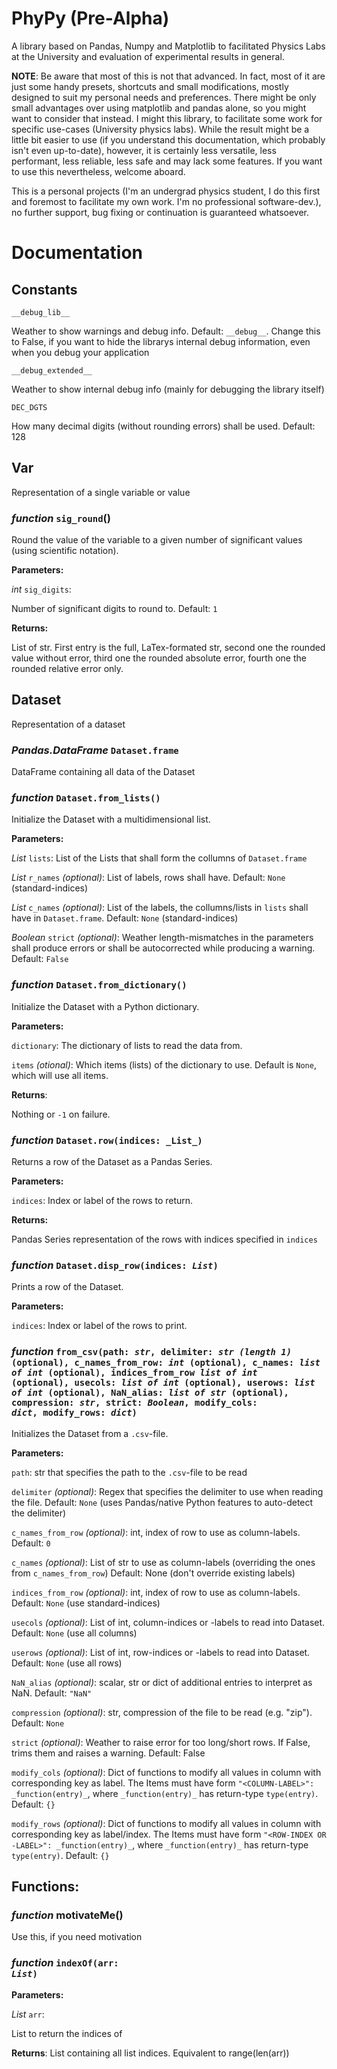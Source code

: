 # PhyPy (Pre-Alpha)
A library based on Pandas, Numpy and Matplotlib to facilitated Physics Labs at the University and evaluation of experimental results in general.

**NOTE**: Be aware that most of this is not that advanced. In fact, most of it are just some handy presets, shortcuts and small modifications, mostly designed to suit my personal needs and preferences.
There might be only small advantages over using matplotlib and pandas alone, so you might want to consider that instead. I might this library, to facilitate some work for specific use-cases (University physics labs).
While the result might be a little bit easier to use (if you understand this documentation, which probably isn't even up-to-date), however, it is certainly less versatile, less performant, less reliable, less safe and 
may lack some features. If you want to use this nevertheless, welcome aboard. 

This is a personal projects (I'm an undergrad physics student, I do this 
first and foremost to facilitate my own work. I'm no professional software-dev.), no further support, bug fixing or continuation is guaranteed whatsoever.

# Documentation

## Constants
`__debug_lib__`

Weather to show warnings and debug info. Default: `__debug__`. Change this to False, if you want to hide the librarys internal debug information, even when you debug your application

`__debug_extended__`

Weather to show internal debug info (mainly for debugging the library itself)

`DEC_DGTS`

How many decimal digits (without rounding errors) shall be used. Default: 128

## Var
Representation of a single variable or value

### _function_ `sig_round`()
Round the value of the variable to a given number of significant values (using scientific notation).

**Parameters:**

_int_ `sig_digits`:

Number of significant digits to round to. Default: `1`

**Returns:**

List of str. First entry is the full, LaTex-formated str, second one the rounded value without error, third one the rounded absolute error, fourth one the rounded relative error only.



## Dataset
Representation of a dataset

### _Pandas.DataFrame_ `Dataset.frame`
DataFrame containing all data of the Dataset

### _function_ `Dataset.from_lists()`
Initialize the Dataset with a multidimensional list.

**Parameters:**

_List_ `lists`: List of the Lists that shall form the collumns of `Dataset.frame`

_List_ `r_names` _(optional)_: List of labels, rows shall have. Default: `None` (standard-indices)

_List_ `c_names` _(optional)_: List of the labels, the collumns/lists in `lists` shall have in `Dataset.frame`. Default: `None` (standard-indices)

_Boolean_ `strict` _(optional)_: Weather length-mismatches in the parameters shall produce errors or shall be autocorrected while producing a warning. Default: `False`

### _function_ `Dataset.from_dictionary()`
Initialize the Dataset with a Python dictionary.

**Parameters:** 

`dictionary`: The dictionary of lists to read the data from.

`items` _(otional)_: Which items (lists) of the dictionary to use. Default is `None`, which will use all items.

**Returns**:

Nothing or `-1` on failure.

### _function_ `Dataset.row(indices: _List_)`

Returns a row of the Dataset as a Pandas Series.

**Parameters:**

`indices`: Index or label of the rows to return. 

**Returns:**

Pandas Series representation of the rows with indices specified in `indices`

### _function_ <code>Dataset.disp_row(indices: _List_)</code>

Prints a row of the Dataset.

**Parameters:**

`indices`: Index or label of the rows to print. 


### _function_ <code>from_csv(path: _str_, delimiter: _str (length 1)_ (optional), c_names_from_row: _int_ (optional), c_names: _list of int_ (optional), indices_from_row _list of int_ (optional), usecols: _list of int_ (optional), userows: _list of int_ (optional), NaN_alias: _list of str_ (optional), compression: _str_, strict: _Boolean_, modify_cols: _dict_, modify_rows: _dict_)</code>
    
Initializes the Dataset from a `.csv`-file.

**Parameters:**

`path`: str that specifies the path to the `.csv`-file to be read 

`delimiter` _(optional)_: Regex that specifies the delimiter to use when reading the file. Default: `None` (uses Pandas/native Python features to auto-detect the delimiter)

`c_names_from_row` _(optional)_: int, index of row to use as column-labels. Default: `0`

`c_names` _(optional)_: List of str to use as column-labels (overriding the ones from `c_names_from_row`) Default: None (don't override existing labels)

`indices_from_row` _(optional)_: int, index of row to use as column-labels. Default: `None` (use standard-indices)

`usecols` _(optional)_: List of int, column-indices or -labels to read into Dataset. Default: `None` (use all columns)

`userows` _(optional)_: List of int, row-indices or -labels to read into Dataset. Default: `None` (use all rows)

`NaN_alias` _(optional)_: scalar, str or dict of additional entries to interpret as NaN. Default: `"NaN"`

`compression` _(optional)_: str, compression of the file to be read (e.g. "zip"). Default: `None`

`strict` _(optional)_: Weather to raise error for too long/short rows. If False, trims them and raises a warning. Default: False

`modify_cols` _(optional)_: Dict of functions to modify all values in column with corresponding key as label. The Items must have form `"<COLUMN-LABEL>": _function(entry)_`, where `_function(entry)_` has return-type `type(entry)`. Default: `{}`

`modify_rows` _(optional)_: Dict of functions to modify all values in column with corresponding key as label/index. The Items must have form `"<ROW-INDEX OR -LABEL>": _function(entry)_`, where `_function(entry)_` has return-type `type(entry)`. Default: `{}`


## Functions:

### _function_ motivateMe()
Use this, if you need motivation

### _function_ <code>indexOf(arr: _List_)</code>
**Parameters:**

_List_ `arr`:

List to return the indices of

**Returns**: List containing all list indices. Equivalent to range(len(arr))
